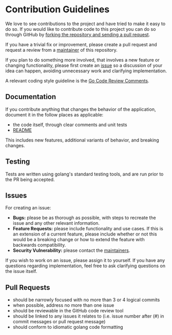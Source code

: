 <!--
SPDX-FileCopyrightText: 2022 Weston Schmidt <weston_schmidt@alumni.purdue.edu>
SPDX-License-Identifier: Apache-2.0
-->
Contribution Guidelines
=======================

We love to see contributions to the project and have tried to make it easy to 
do so. If you would like to contribute code to this project you can do so 
through GitHub by [forking the repository and sending a pull request](http://gun.io/blog/how-to-github-fork-branch-and-pull-request/).

If you have a trivial fix or improvement, please create a pull request and 
request a review from a [maintainer](MAINTAINERS.md) of this repository.

If you plan to do something more involved, that involves a new feature or 
changing functionality, please first create an [issue](#issues) so a discussion of 
your idea can happen, avoiding unnecessary work and clarifying implementation.

A relevant coding style guideline is the [Go Code Review Comments](https://code.google.com/p/go-wiki/wiki/CodeReviewComments).

Documentation
-------------

If you contribute anything that changes the behavior of the application, 
document it in the follow places as applicable:
* the code itself, through clear comments and unit tests
* [README](README.md)

This includes new features, additional variants of behavior, and breaking 
changes.

Testing
-------

Tests are written using golang's standard testing tools, and are run prior to 
the PR being accepted.

Issues
------

For creating an issue:
* **Bugs:** please be as thorough as possible, with steps to recreate the issue 
  and any other relevant information.
* **Feature Requests:** please include functionality and use cases.  If this is 
  an extension of a current feature, please include whether or not this would 
  be a breaking change or how to extend the feature with backwards 
  compatibility.
* **Security Vulnerability:** please contact the [maintainers](MAINTAINERS.md).

If you wish to work on an issue, please assign it to yourself.  If you have any
questions regarding implementation, feel free to ask clarifying questions on 
the issue itself.

Pull Requests
-------------

* should be narrowly focused with no more than 3 or 4 logical commits
* when possible, address no more than one issue
* should be reviewable in the GitHub code review tool
* should be linked to any issues it relates to (i.e. issue number after (#) in commit messages or pull request message)
* should conform to idiomatic golang code formatting

